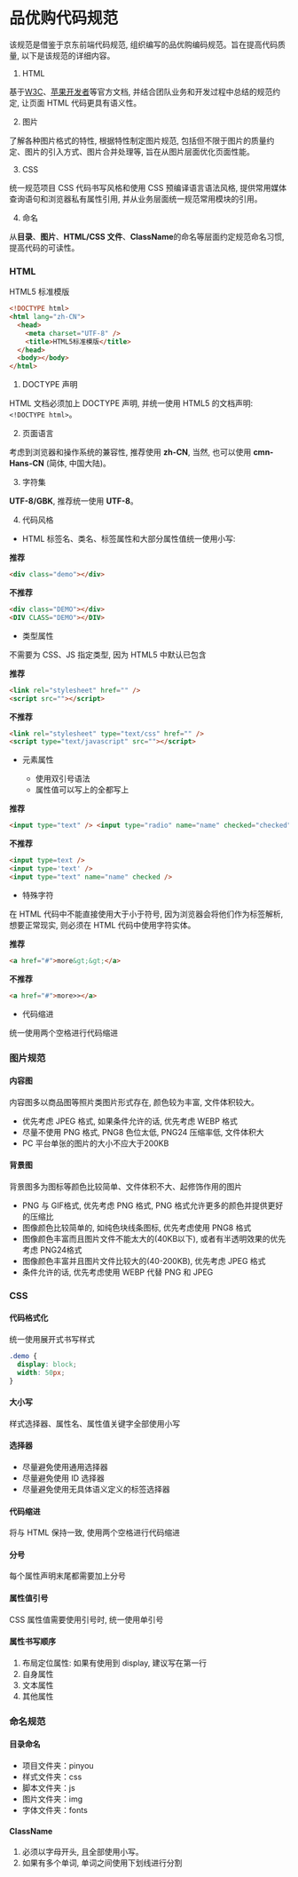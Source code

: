 # 品优购代码规范

该规范是借鉴于京东前端代码规范, 组织编写的品优购编码规范。旨在提高代码质量, 以下是该规范的详细内容。

1. HTML

基于[W3C](https://www.w3.org/)、[苹果开发者](https://developer.apple.com/)等官方文档, 并结合团队业务和开发过程中总结的规范约定, 让页面 HTML 代码更具有语义性。

2. 图片

了解各种图片格式的特性, 根据特性制定图片规范, 包括但不限于图片的质量约定、图片的引入方式、图片合并处理等, 旨在从图片层面优化页面性能。

3. CSS

统一规范项目 CSS 代码书写风格和使用 CSS 预编译语言语法风格, 提供常用媒体查询语句和浏览器私有属性引用, 并从业务层面统一规范常用模块的引用。

4. 命名

从**目录**、**图片**、**HTML/CSS 文件**、**ClassName**的命名等层面约定规范命名习惯, 提高代码的可读性。

### HTML

HTML5 标准模版

```html
<!DOCTYPE html>
<html lang="zh-CN">
  <head>
    <meta charset="UTF-8" />
    <title>HTML5标准模版</title>
  </head>
  <body></body>
</html>
```

1. DOCTYPE 声明

HTML 文档必须加上 DOCTYPE 声明, 并统一使用 HTML5 的文档声明: `<!DOCTYPE html>`。

2. 页面语言

考虑到浏览器和操作系统的兼容性, 推荐使用 **zh-CN**, 当然, 也可以使用 **cmn-Hans-CN** (简体, 中国大陆)。

3. 字符集

**UTF-8/GBK**, 推荐统一使用 **UTF-8**。

4. 代码风格

- HTML 标签名、类名、标签属性和大部分属性值统一使用小写:

**推荐**

```html
<div class="demo"></div>
```

**不推荐**

```html
<div class="DEMO"></div>
<DIV CLASS="DEMO"></DIV>
```

- 类型属性

不需要为 CSS、JS 指定类型, 因为 HTML5 中默认已包含

**推荐**

```html
<link rel="stylesheet" href="" />
<script src=""></script>
```

**不推荐**

```html
<link rel="stylesheet" type="text/css" href="" />
<script type="text/javascript" src=""></script>
```

- 元素属性

  - 使用双引号语法
  - 属性值可以写上的全都写上

**推荐**

```html
<input type="text" /> <input type="radio" name="name" checked="checked" />
```

**不推荐**

```html
<input type=text />
<input type='text' />
<input type="text" name="name" checked />
```

- 特殊字符

在 HTML 代码中不能直接使用大于小于符号, 因为浏览器会将他们作为标签解析, 想要正常现实, 则必须在 HTML 代码中使用字符实体。

**推荐**

```html
<a href="#">more&gt;&gt;</a>
```

**不推荐**

```html
<a href="#">more>></a>
```

- 代码缩进

统一使用两个空格进行代码缩进

### 图片规范

#### 内容图

内容图多以商品图等照片类图片形式存在, 颜色较为丰富, 文件体积较大。

- 优先考虑 JPEG 格式, 如果条件允许的话, 优先考虑 WEBP 格式
- 尽量不使用 PNG 格式, PNG8 色位太低, PNG24 压缩率低, 文件体积大
- PC 平台单张的图片的大小不应大于200KB

#### 背景图

背景图多为图标等颜色比较简单、文件体积不大、起修饰作用的图片

- PNG 与 GIF格式, 优先考虑 PNG 格式, PNG 格式允许更多的颜色并提供更好的压缩比
- 图像颜色比较简单的, 如纯色块线条图标, 优先考虑使用 PNG8 格式
- 图像颜色丰富而且图片文件不能太大的(40KB以下), 或者有半透明效果的优先考虑 PNG24格式
- 图像颜色丰富并且图片文件比较大的(40-200KB), 优先考虑 JPEG 格式
- 条件允许的话, 优先考虑使用 WEBP 代替 PNG 和 JPEG


### CSS

#### 代码格式化

统一使用展开式书写样式

```css
.demo {
  display: block;
  width: 50px;
}
```

#### 大小写

样式选择器、属性名、属性值关键字全部使用小写

#### 选择器

- 尽量避免使用通用选择器
- 尽量避免使用 ID 选择器
- 尽量避免使用无具体语义定义的标签选择器

#### 代码缩进

将与 HTML 保持一致, 使用两个空格进行代码缩进

#### 分号

每个属性声明末尾都需要加上分号

#### 属性值引号

CSS 属性值需要使用引号时, 统一使用单引号

#### 属性书写顺序

1. 布局定位属性: 如果有使用到 display, 建议写在第一行
2. 自身属性
3. 文本属性
4. 其他属性


### 命名规范

#### 目录命名

- 项目文件夹：pinyou
- 样式文件夹：css
- 脚本文件夹：js
- 图片文件夹：img
- 字体文件夹：fonts


#### ClassName

1. 必须以字母开头, 且全部使用小写。
2. 如果有多个单词, 单词之间使用下划线进行分割
